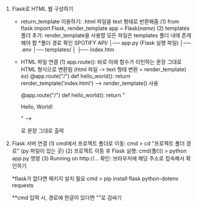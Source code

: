 1. Flask로 HTML 웹 구성하기
   - return_template 이용하기: .html 파일을 text 형태로 반환해줌
     (1) from flask import Flask, render_template
         app = Flask(_name_)
     (2) templates 폴더 추가:
     render_template을 사용할 모든 파일은 templates 폴더 내에 존재해야 함
     *폴더 경로 확인
      SPOTIFY API/
      │── app.py  (Flask 실행 파일)
      │── .env
      │── templates/
      │   ├── index.htm

   - HTML 파일 연결
     (1) app.route():
     바로 아래 함수가 리턴하는 문장 그대로 HTML 형식으로 변환됨
     (html 파일 -> text 형태 변환 = render_template)
     ex)
     @app.route("/")
     def hello_world():
         return render_template('index.html')
     --> render_template() 사용
     
     @app.route("/")
     def hello_world():
         return "<p> Hello, World!</p>"
     --> <p>로 문장 그대로 출력

2. Flask 서버 연결
   (1) cmd에서 프로젝트 폴더로 이동:
   cmd > cd "프로젝트 폴더 경로" (py 파일이 있는 곳)
   (2) 프로젝트 이동 후 Flask 실행:
   cmd(폴더) > python app.py 명령
   (3) Running on http://... 확인:
   브라우저에 해당 주소로 접속해서 확인하기

   *flask가 없다면 패키지 설치 필요
   cmd > pip install flask python-dotenv requests

   **cmd 입력 시, 경로에 한글이 있다면 ""로 감싸기
